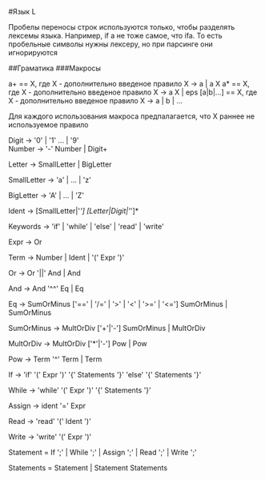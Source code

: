 #Язык L

Пробелы переносы строк используются только, чтобы разделять лексемы языка.
Например, if a не тоже самое, что ifa. То есть пробельные символы нужны лексеру,
но при парсинге они игнорируются

##Граматика
###Макросы

a+ == X, где X - дополнительно введеное правило X -> a | a X 
   a* == X, где X - дополнительно введеное правило X -> a X | eps
[a|b|...] == X, где X - дополнительно введеное правило X -> a | b | ...

Для каждого использования макроса предпалагается, что X раннее не используемое правило 

	
Digit -> '0' | '1' ... | '9'		
Number -> '-' Number | Digit+

Letter -> SmallLetter | BigLetter

SmallLetter -> 'a' | ... | 'z'

BigLetter -> 'A' | ... | 'Z'

Ident -> [SmallLetter|'_'] [Letter|Digit|'_']*

Keywords -> 'if' | 'while' | 'else' | 'read' | 'write' 

Expr ->  Or

Term -> Number | Ident | '(' Expr ')'

Or -> Or '||' And | And

And -> And '^^' Eq | Eq

Eq -> SumOrMinus ['==' | '/=' | '>' | '<' | '>=' | '<='] SumOrMinus | SumOrMinus

SumOrMinus -> MultOrDiv ['+'|'-'] SumOrMinus | MultOrDiv

MultOrDiv -> MultOrDiv ['*'|'-'] Pow | Pow

Pow -> Term '^' Term | Term

If -> 'if' '(' Expr ')' '{' Statements '}' 'else' '{' Statements '}' 

While -> 'while' '(' Expr ')' '{' Statements '}'

Assign -> ident '=' Expr

Read -> 'read' '(' Ident ')'

Write -> 'write' '(' Expr ')'

Statement = If ';' | While ';' | Assign ';' | Read ';' | Write ';'

Statements = Statement | Statement Statements

